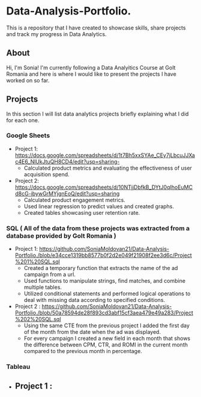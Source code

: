 # Data-Analysis-Portfolio.
This is a repository that I have created to showcase skills, share projects and track my progress in Data Analytics.
## About
Hi, I'm Sonia!
  I'm currently following a Data Analyitics Course at GoIt Romania and here is where I would like to present the projects I have worked on so far.

## Projects
In this section I will list data analytics projects briefly explaining what I did for each one.
### Google Sheets
  - Project 1: https://docs.google.com/spreadsheets/d/1t7Bh5xxSYAe_CEy7jLbcuJJXac4E6_NlUkJtuQH8CD4/edit?usp=sharing- 
    -  Calculated product metrics and evaluating the effectiveness of user acquisition spend.
  - Project 2: https://docs.google.com/spreadsheets/d/10NTjjDbfkB_DYtJ0qIhoEuMCd8cG-ibywGrMYjgnEoQ/edit?usp=sharing
    - Calculated product engagement metrics.
    - Used linear regression to predict values and created graphs.
    - Created tables showcasing user retention rate.

### SQL ( All of the data from these projects was extracted from a database provided by GoIt Romania ) 
  - Project 1: https://github.com/SoniaMoldovan21/Data-Analysis-Portfolio./blob/e34cce1319bb8577b0f2d2e049f21908f2ee3d6c/Project%201%20SQL.sql
      - Created a temporary function that extracts the name of the ad campaign from a url.
      - Used functions to manipulate strings, find matches, and combine multiple tables.
      - Utilized conditional statements and performed logical operations to deal with missing data according to specified conditions.
  - Project 2 : https://github.com/SoniaMoldovan21/Data-Analysis-Portfolio./blob/50a78594de28f893cd3abf15cf3aea479e49a283/Project%202%20SQL.sql
      - Using the same CTE from the previous project I added the first day of the month from the date when the ad was displayed.
      - For every campaign I created a new field in each month that shows the difference between CPM, CTR, and ROMI in the current month compared to the previous month in percentage.
### Tableau 
  - Project 1 :
    - 
  
    



  
  
